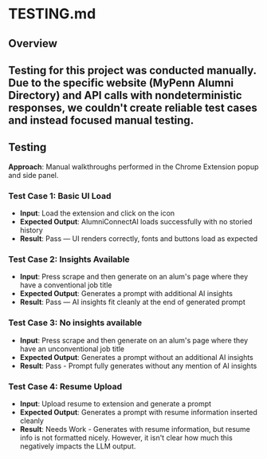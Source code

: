 # TESTING.md

## Overview

Testing for this project was conducted manually. Due to the specific website (MyPenn Alumni Directory) and API calls with nondeterministic responses, we couldn't create reliable test cases and instead focused manual testing. 
---

## Testing

**Approach**: Manual walkthroughs performed in the Chrome Extension popup and side panel. 

### Test Case 1: Basic UI Load
- **Input**: Load the extension and click on the icon
- **Expected Output**: AlumniConnectAI loads successfully with no storied history
- **Result**: Pass — UI renders correctly, fonts and buttons load as expected

### Test Case 2: Insights Available
- **Input**: Press scrape and then generate on an alum's page where they have a conventional job title
- **Expected Output**: Generates a prompt with additional AI insights
- **Result**: Pass — AI insights fit cleanly at the end of generated prompt

### Test Case 3: No insights available
- **Input**: Press scrape and then generate on an alum's page where they have an unconventional job title
- **Expected Output**: Generates a prompt without an additional AI insights
- **Result**: Pass - Prompt fully generates without any mention of AI insights

### Test Case 4: Resume Upload
- **Input**: Upload resume to extension and generate a prompt
- **Expected Output**: Generates a prompt with resume information inserted cleanly
- **Result**: Needs Work - Generates with resume information, but resume info is not formatted nicely. However, it isn't clear how much this negatively impacts the LLM output.
